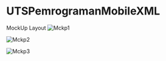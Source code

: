 # UTSPemrogramanMobileXML

MockUp Layout 
![Mckp1](https://user-images.githubusercontent.com/37577215/81068367-71358800-8f0a-11ea-9024-a5f6bc8f773c.jpg)

![Mckp2](https://user-images.githubusercontent.com/37577215/81068420-890d0c00-8f0a-11ea-85aa-37e57cd0f9dd.jpg)

![Mckp3](https://user-images.githubusercontent.com/37577215/81068439-94603780-8f0a-11ea-8bf0-c5256501521e.jpg)
